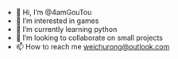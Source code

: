 - 👋 Hi, I’m @4amGouTou
- 👀 I’m interested in games
- 🌱 I’m currently learning python
- 💞️ I’m looking to collaborate on small projects
- 📫 How to reach me weichurong@outlook.com

<!---
4amGouTou/4amGouTou is a ✨ special ✨ repository because its `README.md` (this file) appears on your GitHub profile.
You can click the Preview link to take a look at your changes.
--->
